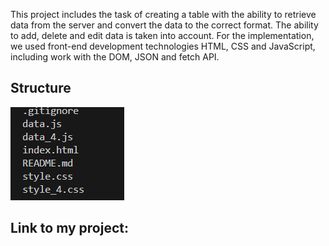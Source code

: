 This project includes the task of creating a table with the ability to retrieve data from the server and convert the data to the correct format. The ability to add, delete and edit data is taken into account. For the implementation, we used front-end development technologies HTML, CSS and JavaScript, including work with the DOM, JSON and fetch API.

## Structure
![alt text](image.png)

## Link to my project:
